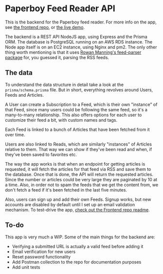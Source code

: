 # Paperboy Feed Reader API

This is the backend for the Paperboy feed reader. For more info on the app, see [the frontend repo](https://github.com/fuzzylogicltd/paperboy-frontend), or [the live demo](https://paperboy.fuzzylogic.ltd).

The backend is a REST API NodeJS app, using Express and the Prisma ORM. The database is PostgreSQL running on an AWS RDS instance. The Node app itself is on an EC2 instance, using Nginx and pm2. The only other thing worth mentioning is that it uses [Rowan Manning's feed-parser package](https://www.npmjs.com/package/@rowanmanning/feed-parser) for, you guessed it, parsing the RSS feeds.

## The data

To understand the data structure in detail take a look at the `prisma/schema.prisma` file. But in short, everything revolves around Users, Feeds and Articles.

A User can create a Subscription to a Feed, which is their own "instance" of that Feed, since many users could be following the same feed, so it's a many-to-many relationship. This also offers options for each user to customize their feed a bit, with custom names and tags.

Each Feed is linked to a bunch of Articles that have been fetched from it over time.

Users are also linked to Reads, which are similarly "instances" of Articles relative to them. That way we can show if they've been read and when, if they've been saved to favorites etc.

The way the app works is that when an endpoint for getting articles is requested, it will fetch the articles for that feed via RSS and save them to the database. Once that is done, the API will return the requested articles. Since the number or articles could be very large they are paginated by 10 at a time. Also, in order not to spam the feeds that we get the content from, we don't fetch a feed if it's been fetched in the last five minutes.

Also, users can sign up and add their own Feeds. Signup works, but new accounts are disabled by default until I set up an email validation mechanism. To test-drive the app, [check out the Frontend repo readme](https://github.com/fuzzylogicltd/paperboy-frontend).

## To-do

This app is very much a WIP. Some of the main things for the backend are:

- Verifying a submitted URL is actually a valid feed before adding it
- Email verification for new users
- Reset password functionality
- Add Postman collection to the repo for documentation purposes
- Add unit tests
